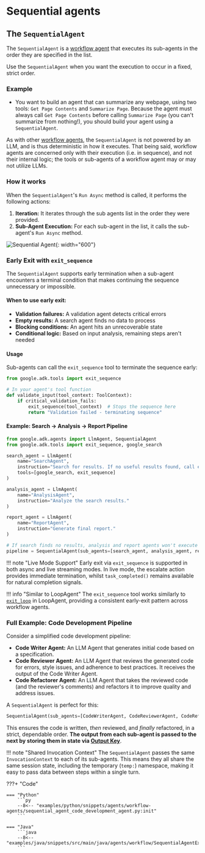 # Sequential agents

## The `SequentialAgent`

The `SequentialAgent` is a [workflow agent](index.md) that executes its sub-agents in the order they are specified in the list.

Use the `SequentialAgent` when you want the execution to occur in a fixed, strict order.

### Example

* You want to build an agent that can summarize any webpage, using two tools: `Get Page Contents` and `Summarize Page`. Because the agent must always call `Get Page Contents` before calling `Summarize Page` (you can't summarize from nothing!), you should build your agent using a `SequentialAgent`.

As with other [workflow agents](index.md), the `SequentialAgent` is not powered by an LLM, and is thus deterministic in how it executes. That being said, workflow agents are concerned only with their execution (i.e. in sequence), and not their internal logic; the tools or sub-agents of a workflow agent may or may not utilize LLMs.

### How it works

When the `SequentialAgent`'s `Run Async` method is called, it performs the following actions:

1. **Iteration:** It iterates through the sub agents list in the order they were provided.
2. **Sub-Agent Execution:** For each sub-agent in the list, it calls the sub-agent's `Run Async` method.

![Sequential Agent](../../assets/sequential-agent.png){: width="600"}

### Early Exit with `exit_sequence`

The `SequentialAgent` supports early termination when a sub-agent encounters a terminal condition that makes continuing the sequence unnecessary or impossible.

#### When to use early exit:
- **Validation failures:** A validation agent detects critical errors
- **Empty results:** A search agent finds no data to process
- **Blocking conditions:** An agent hits an unrecoverable state
- **Conditional logic:** Based on input analysis, remaining steps aren't needed

#### Usage

Sub-agents can call the `exit_sequence` tool to terminate the sequence early:

```python
from google.adk.tools import exit_sequence

# In your agent's tool function
def validate_input(tool_context: ToolContext):
    if critical_validation_fails:
        exit_sequence(tool_context)  # Stops the sequence here
        return "Validation failed - terminating sequence"
```

#### Example: Search → Analysis → Report Pipeline

```python
from google.adk.agents import LlmAgent, SequentialAgent
from google.adk.tools import exit_sequence, google_search

search_agent = LlmAgent(
    name="SearchAgent",
    instruction="Search for results. If no useful results found, call exit_sequence.",
    tools=[google_search, exit_sequence]
)

analysis_agent = LlmAgent(
    name="AnalysisAgent", 
    instruction="Analyze the search results."
)

report_agent = LlmAgent(
    name="ReportAgent",
    instruction="Generate final report."
)

# If search finds no results, analysis and report agents won't execute
pipeline = SequentialAgent(sub_agents=[search_agent, analysis_agent, report_agent])
```

!!! note "Live Mode Support"
    Early exit via `exit_sequence` is supported in both async and live streaming modes. In live mode, the escalate action provides immediate termination, whilst `task_completed()` remains available for natural completion signals.

!!! info "Similar to LoopAgent"
    The `exit_sequence` tool works similarly to [`exit_loop`](loop-agents.md) in LoopAgent, providing a consistent early-exit pattern across workflow agents.

### Full Example: Code Development Pipeline

Consider a simplified code development pipeline:

* **Code Writer Agent:**  An LLM Agent that generates initial code based on a specification.
* **Code Reviewer Agent:**  An LLM Agent that reviews the generated code for errors, style issues, and adherence to best practices.  It receives the output of the Code Writer Agent.
* **Code Refactorer Agent:** An LLM Agent that takes the reviewed code (and the reviewer's comments) and refactors it to improve quality and address issues.

A `SequentialAgent` is perfect for this:

```py
SequentialAgent(sub_agents=[CodeWriterAgent, CodeReviewerAgent, CodeRefactorerAgent])
```

This ensures the code is written, *then* reviewed, and *finally* refactored, in a strict, dependable order. **The output from each sub-agent is passed to the next by storing them in state via [Output Key](../llm-agents.md#structuring-data-input_schema-output_schema-output_key)**.

!!! note "Shared Invocation Context"
    The `SequentialAgent` passes the same `InvocationContext` to each of its sub-agents. This means they all share the same session state, including the temporary (`temp:`) namespace, making it easy to pass data between steps within a single turn.

???+ "Code"

    === "Python"
        ```py
        --8<-- "examples/python/snippets/agents/workflow-agents/sequential_agent_code_development_agent.py:init"
        ```

    === "Java"
        ```java
        --8<-- "examples/java/snippets/src/main/java/agents/workflow/SequentialAgentExample.java:init"
        ```
